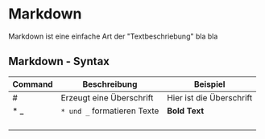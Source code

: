 # Markdown

Markdown ist eine einfache Art der "Textbeschriebung"
bla bla

## Markdown - Syntax

|Command|Beschreibung|Beispiel|
|---|---|---|
|#|Erzeugt eine Überschrift| Hier ist die Überschrift|
|* _|`* und _` formatieren Texte| **Bold Text**|
||||
||||
||||
||||
